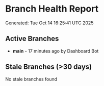 # Branch Health Report
Generated: Tue Oct 14 16:25:41 UTC 2025

## Active Branches
- **main** - 17 minutes ago by Dashboard Bot

## Stale Branches (>30 days)
No stale branches found
